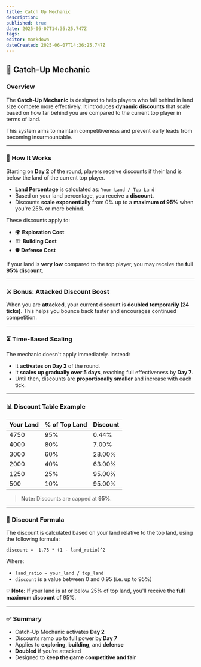 ```yaml
---
title: Catch Up Mechanic
description: 
published: true
date: 2025-06-07T14:36:25.747Z
tags: 
editor: markdown
dateCreated: 2025-06-07T14:36:25.747Z
---
```


## 📖 Catch-Up Mechanic

### Overview

The **Catch-Up Mechanic** is designed to help players who fall behind in land size compete more effectively. It introduces **dynamic discounts** that scale based on how far behind you are compared to the current top player in terms of land.

This system aims to maintain competitiveness and prevent early leads from becoming insurmountable.

---

### 🧮 How It Works

Starting on **Day 2** of the round, players receive discounts if their land is below the land of the current top player.

* **Land Percentage** is calculated as:
  `Your Land / Top Land`
* Based on your land percentage, you receive a **discount**.
* Discounts **scale exponentially** from 0% up to a **maximum of 95%** when you're 25% or more behind.

These discounts apply to:

* 🌍 **Exploration Cost**
* 🏗️ **Building Cost**
* 🛡️ **Defense Cost**

If your land is **very low** compared to the top player, you may receive the **full 95% discount**.

---

### ⚔️ Bonus: Attacked Discount Boost

When you are **attacked**, your current discount is **doubled temporarily (24 ticks)**. This helps you bounce back faster and encourages continued competition.

---

### ⏳ Time-Based Scaling

The mechanic doesn't apply immediately. Instead:

* It **activates on Day 2** of the round.
* It **scales up gradually over 5 days**, reaching full effectiveness by **Day 7**.
* Until then, discounts are **proportionally smaller** and increase with each tick.

---

### 📊 Discount Table Example

| Your Land | % of Top Land | Discount |
| --------- | ------------- | -------- |
| 4750      | 95%           | 0.44%    |
| 4000      | 80%           | 7.00%    |
| 3000      | 60%           | 28.00%   |
| 2000      | 40%           | 63.00%   |
| 1250      | 25%           | 95.00%   |
| 500       | 10%           | 95.00%   |

> **Note:** Discounts are capped at **95%**.

---

### 🧮 Discount Formula

The discount is calculated based on your land relative to the top land, using the following formula:

```
discount =  1.75 * (1 - land_ratio)^2 
```

Where:

* `land_ratio = your_land / top_land`
* `discount` is a value between 0 and 0.95 (i.e. up to 95%)


💡 **Note:**
If your land is at or below 25% of top land, you'll receive the **full maximum discount** of 95%.

---

### ✅ Summary

* Catch-Up Mechanic activates **Day 2**
* Discounts ramp up to full power by **Day 7**
* Applies to **exploring**, **building**, and **defense**
* **Doubled** if you’re attacked
* Designed to **keep the game competitive and fair**

